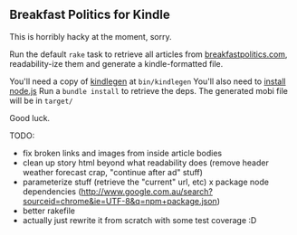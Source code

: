 ## Breakfast Politics for Kindle

This is horribly hacky at the moment, sorry.

Run the default `rake` task to retrieve all articles from [breakfastpolitics.com](http://breakfastpolitics.com), readability-ize them and generate a kindle-formatted file. 

You'll need a copy of [kindlegen](http://www.amazon.com/gp/feature.html?ie=UTF8&docId=1000234621) at `bin/kindlegen`
You'll also need to [install node.js](https://github.com/joyent/node/wiki/Installation)
Run a `bundle install` to retrieve the deps.
The generated mobi file will be in `target/`

Good luck. 

TODO:
- fix broken links and images from inside article bodies
- clean up story html beyond what readability does (remove header weather forecast crap, "continue after ad" stuff)
- parameterize stuff (retrieve the "current" url, etc)
x package node dependencies (http://www.google.com.au/search?sourceid=chrome&ie=UTF-8&q=npm+package.json)
- better rakefile
- actually just rewrite it from scratch with some test coverage :D


